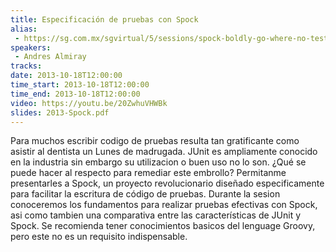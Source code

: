 ```yaml
---
title: Especificación de pruebas con Spock
alias:
 - https://sg.com.mx/sgvirtual/5/sessions/spock-boldly-go-where-no-test-has-gone
speakers:
 - Andres Almiray
tracks:
date: 2013-10-18T12:00:00
time_start: 2013-10-18T12:00:00
time_end: 2013-10-18T12:00:00
video: https://youtu.be/20ZwhuVHWBk
slides: 2013-Spock.pdf
---
```


Para muchos escribir codigo de pruebas resulta tan gratificante como asistir al dentista un Lunes de madrugada. JUnit es ampliamente conocido en la industria sin embargo su utilizacion o buen uso no lo son. ¿Qué se puede hacer al respecto para remediar este embrollo? Permitanme presentarles a Spock, un proyecto revolucionario diseñado especificamente para facilitar la escritura de código de pruebas. Durante la sesion conoceremos los fundamentos para realizar pruebas efectivas con Spock, asi como tambien una comparativa entre las características de JUnit y Spock. Se recomienda tener conocimientos basicos del lenguage Groovy, pero este no es un requisito indispensable.